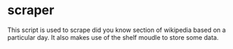 # scraper
This script is used to scrape did you know section of wikipedia based on a particular day. It also makes use of the shelf moudle to store some data.
